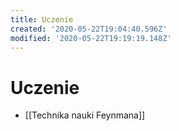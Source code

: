 ```yaml
---
title: Uczenie
created: '2020-05-22T19:04:40.596Z'
modified: '2020-05-22T19:19:19.148Z'
---
```


# Uczenie

* [[Technika nauki Feynmana]]
